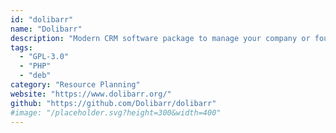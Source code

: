 ```yaml
---
id: "dolibarr"
name: "Dolibarr"
description: "Modern CRM software package to manage your company or foundation activity (contacts, suppliers, invoices, orders, stocks, agenda, accounting, ...)."
tags:
  - "GPL-3.0"
  - "PHP"
  - "deb"
category: "Resource Planning"
website: "https://www.dolibarr.org/"
github: "https://github.com/Dolibarr/dolibarr"
#image: "/placeholder.svg?height=300&width=400"
---
```


